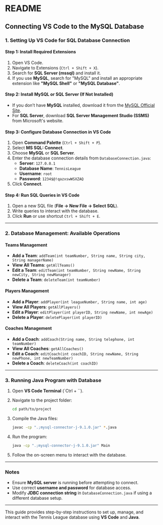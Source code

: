 # README

## Connecting VS Code to the MySQL Database

### 1. Setting Up VS Code for SQL Database Connection

#### Step 1: Install Required Extensions

1. Open VS Code.
2. Navigate to Extensions (`Ctrl + Shift + X`).
3. Search for **SQL Server (mssql)** and install it.
4. If you use **MySQL**, search for "MySQL" and install an appropriate extension like **"MySQL Shell"** or **"MySQL Database"**.

#### Step 2: Install MySQL or SQL Server (If Not Installed)

- If you don’t have **MySQL** installed, download it from the [MySQL Official Site](https://dev.mysql.com/downloads/).
- For **SQL Server**, download **SQL Server Management Studio (SSMS)** from Microsoft's website.

#### Step 3: Configure Database Connection in VS Code

1. Open **Command Palette** (`Ctrl + Shift + P`).
2. Select **MS SQL: Connect**.
3. Choose **MySQL** or **SQL Server**.
4. Enter the database connection details from `DatabaseConnection.java`:
   - **Server**: `127.0.0.1`
   - **Database Name**: `TennisLeague`
   - **Username**: `root`
   - **Password**: `1234$@!qazxswWSXZAQ`
5. Click **Connect**.

#### Step 4: Run SQL Queries in VS Code

1. Open a new SQL file (**File → New File → Select SQL**).
2. Write queries to interact with the database.
3. Click **Run** or use shortcut `Ctrl + Shift + E`.

---

### 2. Database Management: Available Operations

#### **Teams Management**

- **Add a Team**: `addTeam(int teamNumber, String name, String city, String managerName)`
- **View All Teams**: `getAllTeams()`
- **Edit a Team**: `editTeam(int teamNumber, String newName, String newCity, String newManager)`
- **Delete a Team**: `deleteTeam(int teamNumber)`

#### **Players Management**

- **Add a Player**: `addPlayer(int leagueNumber, String name, int age)`
- **View All Players**: `getAllPlayers()`
- **Edit a Player**: `editPlayer(int playerID, String newName, int newAge)`
- **Delete a Player**: `deletePlayer(int playerID)`

#### **Coaches Management**

- **Add a Coach**: `addCoach(String name, String telephone, int teamNumber)`
- **View All Coaches**: `getAllCoaches()`
- **Edit a Coach**: `editCoach(int coachID, String newName, String newPhone, int newTeamNumber)`
- **Delete a Coach**: `deleteCoach(int coachID)`

---

### 3. Running Java Program with Database

1. Open **VS Code Terminal** (`Ctrl + \``).

2. Navigate to the project folder:

   ```sh
   cd path/to/project
   ```

3. Compile the Java files:

   ```sh
   javac -cp ".;mysql-connector-j-9.1.0.jar" *.java
   ```

4. Run the program:

   ```sh
   java -cp ".;mysql-connector-j-9.1.0.jar" Main
   ```

5. Follow the on-screen menu to interact with the database.

---

### Notes

- Ensure **MySQL server** is running before attempting to connect.
- Use correct **username and password** for database access.
- Modify **JDBC connection string** in `DatabaseConnection.java` if using a different database setup.

---

This guide provides step-by-step instructions to set up, manage, and interact with the Tennis League database using **VS Code** and **Java**.
